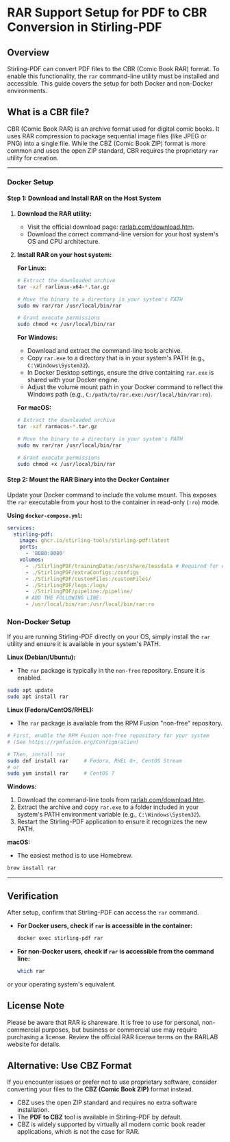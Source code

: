 # RAR Support Setup for PDF to CBR Conversion in Stirling-PDF

## Overview

Stirling-PDF can convert PDF files to the CBR (Comic Book RAR) format. To enable this functionality, the `rar` command-line utility must be installed and accessible. This guide covers the setup for both Docker and non-Docker environments.


## What is a CBR file?

CBR (Comic Book RAR) is an archive format used for digital comic books. It uses RAR compression to package sequential image files (like JPEG or PNG) into a single file. While the CBZ (Comic Book ZIP) format is more common and uses the open ZIP standard, CBR requires the proprietary `rar` utility for creation.

-----

### Docker Setup

#### Step 1: Download and Install RAR on the Host System

1.  **Download the RAR utility:**

    * Visit the official download page: [rarlab.com/download.htm](https://www.rarlab.com/download.htm).
    * Download the correct command-line version for your host system's OS and CPU architecture.

2.  **Install RAR on your host system:**

    **For Linux:**

    ```bash
    # Extract the downloaded archive
    tar -xzf rarlinux-x64-*.tar.gz

    # Move the binary to a directory in your system's PATH
    sudo mv rar/rar /usr/local/bin/rar

    # Grant execute permissions
    sudo chmod +x /usr/local/bin/rar
    ```

    **For Windows:**

    * Download and extract the command-line tools archive.
    * Copy `rar.exe` to a directory that is in your system's PATH (e.g., `C:\Windows\System32`).
    * In Docker Desktop settings, ensure the drive containing `rar.exe` is shared with your Docker engine.
    * Adjust the volume mount path in your Docker command to reflect the Windows path (e.g., `C:/path/to/rar.exe:/usr/local/bin/rar:ro`).

    **For macOS:**

    ```bash
    # Extract the downloaded archive
    tar -xzf rarmacos-*.tar.gz

    # Move the binary to a directory in your system's PATH
    sudo mv rar/rar /usr/local/bin/rar

    # Grant execute permissions
    sudo chmod +x /usr/local/bin/rar
    ```

#### Step 2: Mount the RAR Binary into the Docker Container

Update your Docker command to include the volume mount. This exposes the `rar` executable from your host to the container in read-only (`:ro`) mode.

**Using `docker-compose.yml`:**

```yaml
services:
  stirling-pdf:
    image: ghcr.io/stirling-tools/stirling-pdf:latest
    ports:
      - '8080:8080'
    volumes:
      - ./StirlingPDF/trainingData:/usr/share/tessdata # Required for extra OCR languages
      - ./StirlingPDF/extraConfigs:/configs
      - ./StirlingPDF/customFiles:/customFiles/
      - ./StirlingPDF/logs:/logs/
      - ./StirlingPDF/pipeline:/pipeline/
      # ADD THE FOLLOWING LINE:
      - /usr/local/bin/rar:/usr/local/bin/rar:ro
```

### Non-Docker Setup

If you are running Stirling-PDF directly on your OS, simply install the `rar` utility and ensure it is available in your system's PATH.

**Linux (Debian/Ubuntu):**

* The `rar` package is typically in the `non-free` repository. Ensure it is enabled.

<!-- end list -->

```bash
sudo apt update
sudo apt install rar
```

**Linux (Fedora/CentOS/RHEL):**

* The `rar` package is available from the RPM Fusion "non-free" repository.

<!-- end list -->

```bash
# First, enable the RPM Fusion non-free repository for your system
# (See https://rpmfusion.org/Configuration)

# Then, install rar
sudo dnf install rar     # Fedora, RHEL 8+, CentOS Stream
# or
sudo yum install rar     # CentOS 7
```

**Windows:**

1.  Download the command-line tools from [rarlab.com/download.htm](https://www.rarlab.com/download.htm).
2.  Extract the archive and copy `rar.exe` to a folder included in your system's PATH environment variable (e.g., `C:\Windows\System32`).
3.  Restart the Stirling-PDF application to ensure it recognizes the new PATH.

**macOS:**

* The easiest method is to use Homebrew.

<!-- end list -->

```bash
brew install rar
```

-----

## Verification

After setup, confirm that Stirling-PDF can access the `rar` command.

- **For Docker users, check if `rar` is accessible in the container:**

    ```bash
    docker exec stirling-pdf rar
    ```

- **For non-Docker users, check if `rar` is accessible from the command line:**
    ```bash
  which rar
    ```
or your operating system's equivalent.
## License Note

Please be aware that RAR is shareware. It is free to use for personal, non-commercial purposes, but business or commercial use may require purchasing a license. Review the official RAR license terms on the RARLAB website for details.

## Alternative: Use CBZ Format

If you encounter issues or prefer not to use proprietary software, consider converting your files to the **CBZ (Comic Book ZIP)** format instead.

* CBZ uses the open ZIP standard and requires no extra software installation.
* The **PDF to CBZ** tool is available in Stirling-PDF by default.
* CBZ is widely supported by virtually all modern comic book reader applications, which is not the case for RAR.
